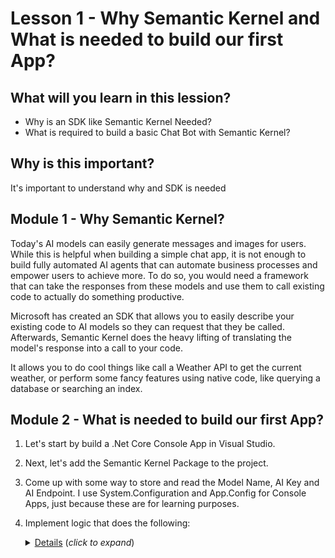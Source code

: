 # Lesson 1 - Why Semantic Kernel and What is needed to build our first App?

## What will you learn in this lession?
- Why is an SDK like Semantic Kernel Needed?
- What is required to build a basic Chat Bot with Semantic Kernel?
  
## Why is this important?
It's important to understand why and SDK is needed 

## Module 1 - Why Semantic Kernel? 
Today's AI models can easily generate messages and images for users. While this is helpful when building a simple chat app, it is not enough to build fully automated AI agents that can automate business processes and empower users to achieve more. To do so, you would need a framework that can take the responses from these models and use them to call existing code to actually do something productive.

Microsoft has created an SDK that allows you to easily describe your existing code to AI models so they can request that they be called. Afterwards, Semantic Kernel does the heavy lifting of translating the model's response into a call to your code.

It allows you to do cool things like call a Weather API to get the current weather, or perform some fancy features using native code, like querying a database or searching an index.

## Module 2 - What is needed to build our first App?
1. Let's start by build a .Net Core Console App in Visual Studio.

2. Next, let's add the Semantic Kernel Package to the project.

3. Come up with some way to store and read the Model Name, AI Key and AI Endpoint.  I use System.Configuration and App.Config for Console Apps, just because these are for learning purposes.

4. Implement logic that does the following:
    <details>
    <summary><u>Details</u> (<i>click to expand</i>)</summary>
    <!-- have to be followed by an empty line! -->

      1. Create an Azure Open AI Service in Azure, you will need to store the Model Name, Endpoint and API Key for later use
      2. Create a Kernel Builder so you can construct Kernel instances
      3. Add the OpenAIChatCompletion service using the details from step 1
      4. Create an install of the Kernel
      5. Create a ChatHistory instance to store the Chat History
      6. Create an instance of the ChatCompletionService
      7. Read the user input
      8. Call the Chat Completion Service with the prompt history / user input
      9. Display the result of the chat completion
      10. Repeat
  </details>
